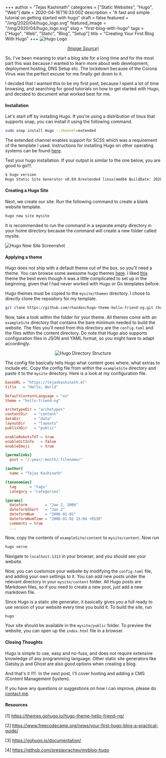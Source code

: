 +++
author = "Tejas Kashinath"
categories = ["Static Websites", "Hugo", "Web"]
date = 2020-04-16T16:33:00Z
description = "A fast and simple tutorial on getting started with hugo"
draft = false
featured = "/img/2020/04/hugo_logo.svg"
featured_image = "/img/2020/04/hugo_logo.svg"
slug = "first-blog-with-hugo"
tags = ["Hugo", "Web", "Static", "Blog", "Setup"]
title = "Creating Your First Blog With Hugo"
+++
![Hugo Logo](/img/2020/04/hugo_logo.svg)
<center><em><a href="https://gohugo.io/">(Image Source)</a></em></center>

So, I've been meaning to start a blog site for a long time and for the most part this was because I wanted to learn more about web development, deployment hosting, DNS Setup etc. The lockdown because of the Corona Virus was the perfect excuse for me finally get down to it.

I decided that I wanted this to be my first post, because I spent a lot of time browsing, and searching for good tutorials on how to get started with Hugo, and decided to document what worked best for me. 

#### Installation

Let's start off by installing Hugo. If you're using a distribution of linux that supports snap, you can install it using the following command. 

```bash
sudo snap install Hugo --channel=extended
```

The extended channel enables support for SCSS which was a requirement of the template I used. Instructions for installing Hugo on other operating systems can be found [here](https://gohugo.io/getting-started/installing/).

Test your hugo installation. If your output is similar to the one below, you are good to go!!!. 

```bash
$ hugo version
Hugo Static Site Generator v0.69.0/extended linux/amd64 BuildDate: 2020-04-10T12:13:21Z    
```

#### Creating a Hugo Site

Next, we create our site. Run the following command to create a blank website template. 

```bash
hugo new site mysite
```

It is recommended to run the command in a separate empty directory in your home directory because the command will create a new folder called mysite. 

![Hugo New Site Screenshot](/img/2020/04/hugo_screen1.webp)

#### Applying a theme

Hugo does not ship with a default theme out of the box, so you'll need a theme. You can browse some awesome hugo themes [here](https://themes.gohugo.io "Hugo Themes"). I liked [this](https://themes.gohugo.io/hugo-theme-hello-friend-ng/ "hello-friend-ng") theme the best even though it was a little complicated to set up in the beginning, given that I had never worked with Hugo or Go templates before. 

Hugo themes must be copied to the ```mysite/themes``` directory. I chose to directly clone the repository for my template. 

```bash
git clone https://github.com/rhazdon/hugo-theme-hello-friend-ng.git themes/hello-friend-ng
```

Now, take a look within the folder for your theme. All themes come with an ```exampleSite``` directory that contains the bare minimum needed to build the website. The files you'll need from this directory are the ```config.toml``` and the files within the content directory. Do note that Hugo also supports configuration files in JSON and YAML format, so you might have to adapt accordingly.

<center><img src="/img/2020/04/hugo_directory.webp" alt="Hugo Directory Structure"/></center>

The config file basically tells Hugo what content goes where, what extras to include etc. Copy the config file from within the ```exampleSite``` directory and paste it to the ```mysite``` directory. Here is a look at my configuration file.

```toml
baseURL = "https://tejaskashinath.ml"
title   = "Hello, World"

DefaultContentLanguage = "en"
theme = "hello-friend-ng"

archetypeDir = "archetypes"
contentDir   = "content"
dataDir      = "data"
layoutDir    = "layouts"
publishDir   = "public"

enableRobotsTXT = true
enableGitInfo   = false
enableEmoji     = true

[permalinks]
  post = "/:year/:month/:filename/"

[author]
  name = "Tejas Kashinath"

[taxonomies]
  tag      = "tags"
  category = "categories"

[params]
  dateform        = "Jan 2, 2006"
  dateformShort   = "Jan 2"
  dateformNum     = "2006-01-02"
  dateformNumTime = "2006-01-02 15:04 +0530"
  comments = true
  ...
```

Now, copy the contents of ```exampleSite/content``` to ```mysite/content```.  Now run

```bash
hugo serve
```

Navigate to `localhost:1313` in your browser, and you should see your website.

Now, you can customize your website by modifying the `config.toml` file, and adding your own settings to it.  You can add new posts under the relevant directory in your `mysite/content` folder. All Hugo posts are Markdown files, so if you need to create a new post, just add a new markdown file. 

Since Hugo is a static site generator, it basically gives you a full ready to use version of your website every time you build it. To build the site, run

```bash
hugo
```

Your site should be available in the `mysite/public` folder. To preview the website, you can open up the `index.html` file in a browser.

#### Closing Thoughts

Hugo is simple to use, easy and no-fuss, and does not require extensive knowledge of any programming language. Other static site generators like Gatsby.js and Ghost are also good options when creating a blog.  

And that's it !!!!.  In the next post, I'll cover hosting and adding a CMS (Content Management System). 

 If you have any questions or suggestions on how i can improve, please do [contact me](/contact).

#### Resources
[1] https://themes.gohugo.io/hugo-theme-hello-friend-ng/

[2] https://www.freecodecamp.org/news/your-first-hugo-blog-a-practical-guide/

[3] https://gohugo.io/documentation/

[4] https://github.com/preslavrachev/myblog-hugo
